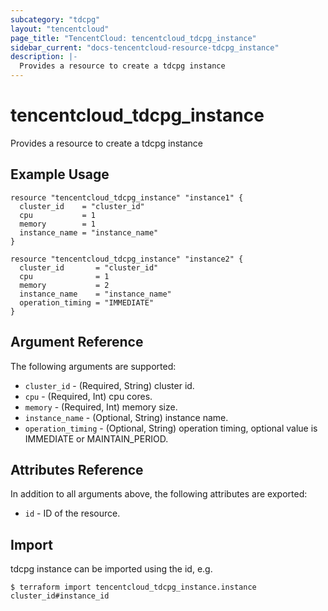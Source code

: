 ```yaml
---
subcategory: "tdcpg"
layout: "tencentcloud"
page_title: "TencentCloud: tencentcloud_tdcpg_instance"
sidebar_current: "docs-tencentcloud-resource-tdcpg_instance"
description: |-
  Provides a resource to create a tdcpg instance
---
```


# tencentcloud_tdcpg_instance

Provides a resource to create a tdcpg instance

## Example Usage

```hcl
resource "tencentcloud_tdcpg_instance" "instance1" {
  cluster_id    = "cluster_id"
  cpu           = 1
  memory        = 1
  instance_name = "instance_name"
}

resource "tencentcloud_tdcpg_instance" "instance2" {
  cluster_id       = "cluster_id"
  cpu              = 1
  memory           = 2
  instance_name    = "instance_name"
  operation_timing = "IMMEDIATE"
}
```

## Argument Reference

The following arguments are supported:

* `cluster_id` - (Required, String) cluster id.
* `cpu` - (Required, Int) cpu cores.
* `memory` - (Required, Int) memory size.
* `instance_name` - (Optional, String) instance name.
* `operation_timing` - (Optional, String) operation timing, optional value is IMMEDIATE or MAINTAIN_PERIOD.

## Attributes Reference

In addition to all arguments above, the following attributes are exported:

* `id` - ID of the resource.



## Import

tdcpg instance can be imported using the id, e.g.
```
$ terraform import tencentcloud_tdcpg_instance.instance cluster_id#instance_id
```

